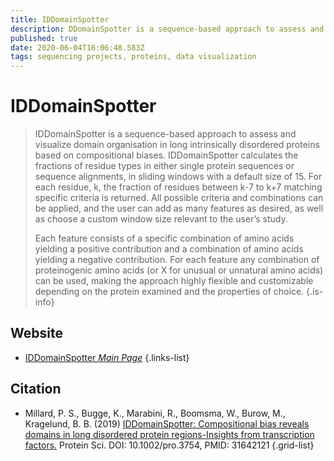 ```yaml
---
title: IDDomainSpotter
description: DDomainSpotter is a sequence-based approach to assess and visualize domain organisation in long intrinsically disordered proteins based on compositional biases. 
published: true
date: 2020-06-04T16:06:48.583Z
tags: sequencing projects, proteins, data visualization
---
```


# IDDomainSpotter

> IDDomainSpotter is a sequence-based approach to assess and visualize domain organisation in long intrinsically disordered proteins based on compositional biases. IDDomainSpotter calculates the fractions of residue types in either single protein sequences or sequence alignments, in sliding windows with a default size of 15. For each residue, k, the fraction of residues between k-7 to k+7 matching specific criteria is returned. All possible criteria and combinations can be applied, and the user can add as many features as desired, as well as choose a custom window size relevant to the user’s study.
>
> Each feature consists of a specific combination of amino acids yielding a positive contribution and a combination of amino acids yielding a negative contribution. For each feature any combination of proteinogenic amino acids (or X for unusual or unnatural amino acids) can be used, making the approach highly flexible and customizable depending on the protein examined and the properties of choice.
{.is-info}

 

## Website 

- [IDDomainSpotter *Main Page*](https://www1.bio.ku.dk/english/research/bms/research/sbinlab/iddomainspotter/)
 {.links-list}

## Citation

- Millard, P. S., Bugge, K., Marabini, R., Boomsma, W., Burow, M., Kragelund, B. B. (2019) [IDDomainSpotter: Compositional bias reveals domains in long disordered protein regions-Insights from transcription factors.](https://onlinelibrary.wiley.com/doi/full/10.1002/pro.3754) Protein Sci. DOI: 10.1002/pro.3754, PMID: 31642121
{.grid-list}